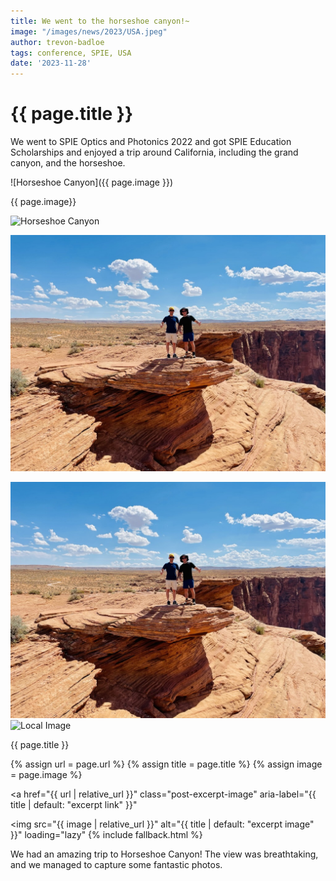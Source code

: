```yaml
---
title: We went to the horseshoe canyon!~
image: "/images/news/2023/USA.jpeg"
author: trevon-badloe
tags: conference, SPIE, USA
date: '2023-11-28'
---
```


# {{ page.title }}


We went to SPIE Optics and Photonics 2022 and got SPIE Education Scholarships and enjoyed a trip around California, including the grand canyon, and the horseshoe.

![Horseshoe Canyon]({{ page.image }})

{{ page.image}}

![Horseshoe Canyon]( "/images/news/2023/USA.jpeg" )

![Horseshoe Canyon]( /images/news/2023/USA.jpeg )


<img src=" /images/news/2023/USA.jpeg " alt="Local Image" >


<img src=" {{ page.image}} " alt="Local Image" >

{{ page.title }} 


{% assign url = page.url %}
{% assign title = page.title %}
{% assign image = page.image %}

<a
href="{{ url | relative_url }}"
class="post-excerpt-image"
aria-label="{{ title | default: "excerpt link" }}"
>
<img
    src="{{ image | relative_url }}"
    alt="{{ title | default: "excerpt image" }}"
    loading="lazy"
    {% include fallback.html %}
>
</a>




We had an amazing trip to Horseshoe Canyon! The view was breathtaking, and we managed to capture some fantastic photos.